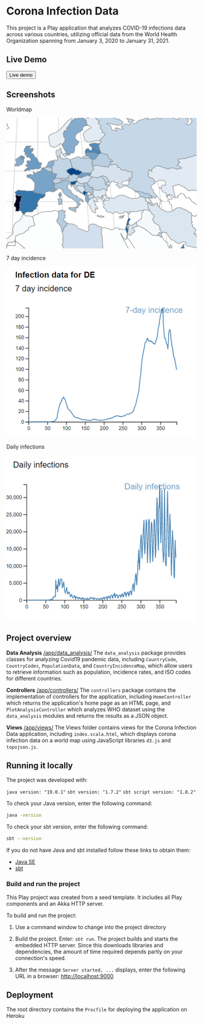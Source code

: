 # Corona Infection Data

This project is a Play application that analyzes COVID-19 infections data across various countries, utilizing official data from the World Health Organization spanning from January 3, 2020 to January 31, 2021.

## Live Demo

<a href="https://corona-infection-data.herokuapp.com/" 
target="_blank" >
    <button>Live demo</button>
</a>

## Screenshots

Worldmap

![/screenshots/worldmap.png](/screenshots/worldmap.png)


7 day incidence

![/screenshots/7di.png](/screenshots/7di.png)

Daily infections

![/screenshots/dailyInfections.png](/screenshots/dailyInfections.png)

## Project overview

**Data Analysis**  [/app/data_analysis/](/app/data_analysis/) The `data_analysis` package provides classes for analyzing Covid19 pandemic data, including `CountryCode`, `CountryCodes`, `PopulationData`, and `CountryIncidenceMap`, which allow users to retrieve information such as population, incidence rates, and ISO codes for different countries.

**Controllers** [/app/controllers/](/app/controllers/) The `controllers` package contains the implementation of controllers for the application, including `HomeController` which returns the application's home page as an HTML page, and `PlotAnalysisController` which analyzes WHO dataset using the `data_analysis` modules and returns the results as a JSON object.


**Views** [/app/views/](/app/views/) The Views folder contains views for the Corona Infection Data application, including `index.scala.html`, which displays corona infection data on a world map using JavaScript libraries `d3.js` and `topojson.js`.



## Running it locally

The project was developed with:


`java version: "19.0.1"`
`sbt version: "1.7.2"`
`sbt script version: "1.8.2"`


To check your Java version, enter the following command:

```bash
java -version
```

To check your sbt version, enter the following command:
```bash
sbt --version
```

If you do not have Java and sbt installed follow these links to obtain them:

* [Java SE](http://www.oracle.com/technetwork/java/javase/downloads/index.html)
* [sbt](http://www.scala-sbt.org/download.html)

### Build and run the project

This Play project was created from a seed template. It includes all Play components and an Akka HTTP server.

To build and run the project:

1. Use a command window to change into the project directory

2. Build the project. Enter: `sbt run`. The project builds and starts the embedded HTTP server. Since this downloads libraries and dependencies, the amount of time required depends partly on your connection's speed.

3. After the message `Server started, ...` displays, enter the following URL in a browser: <http://localhost:9000>


## Deployment

The root directory contains the `Procfile` for deploying the application on Heroku
